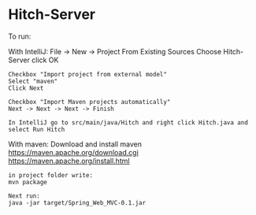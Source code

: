 # Hitch-Server


To run:

With IntelliJ:
    File -> New -> Project From Existing Sources
    Choose Hitch-Server click OK

    Checkbox "Import project from external model"
    Select "maven"
    Click Next

    Checkbox "Import Maven projects automatically"
    Next -> Next -> Next -> Finish

    In IntelliJ go to src/main/java/Hitch and right click Hitch.java and select Run Hitch


With maven:
    Download and install maven
  	https://maven.apache.org/download.cgi
  	https://maven.apache.org/install.html
    
    in project folder write:
    mvn package

    Next run:
    java -jar target/Spring_Web_MVC-0.1.jar